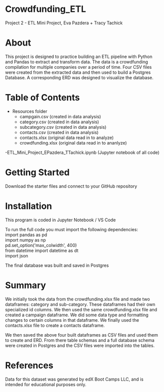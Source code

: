 # Crowdfunding_ETL
Project 2 - ETL Mini Project, Eva Pazdera + Tracy Tachick

# About
This project is designed to practice building an ETL pipeline with Python and Pandas to extract and transform data. The data is a crowdfunding compilation for multiple companies over a period of time. Four CSV files were created from the extracted data and then used to build a Postgres Database. A corresponding ERD was designed to visualize the database.

# Table of Contents  
- Resources folder  
    - campgain.csv  (created in data analysis)  
    - category.csv   (created in data analysis)  
    - subcategory.csv  (created in data analysis) 
    - contacts.csv     (created in data analysis)   
    - contacts.xlsx    (original data read in to analyze)  
    - crowdfunding.xlsx  (original data read in to ananlyze)  

-ETL_Mini_Project_EPazdera_TTachick.ipynb (Jupyter notebook of all code)

# Getting Started  
Download the starter files and connect to your GitHub repository  

# Installation  
This program is coded in Jupyter Notebook / VS Code  

To run the full code you must import the following dependencies:  
import pandas as pd  
import numpy as np  
pd.set_option('max_colwidth', 400)  
from datetime import datetime as dt  
import json

The final database was built and saved in Postgres

# Summary
We initially took the data from the crowdfunding.xlsx file and made two dataframes: category and sub-category. These dataframes had their own specialized id columns. We then used the same crowdfunding.xlsx file and created a campaign dataframe. We did some data type and formatting changes to certain columns in that dataframe. We finally used the contacts.xlsx file to create a contacts dataframe.  

We then saved the above four built dataframes as CSV files and used them to create and ERD. From there table schemas and a full database schema were created in Postgres and the CSV files were imported into the tables.

# References 
Data for this dataset was generated by edX Boot Camps LLC, and is intended for educational purposes only.




      


